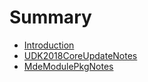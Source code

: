 # Summary

* [Introduction](README.md)
* [UDK2018CoreUpdateNotes](chapter1.md)
* [MdeModulePkgNotes](mdemodulepkgnotes.md)


